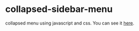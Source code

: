 # collapsed-sidebar-menu
collapsed menu using javascript and css.
You can see it [here](http://lackadaisical-decision.surge.sh/).


